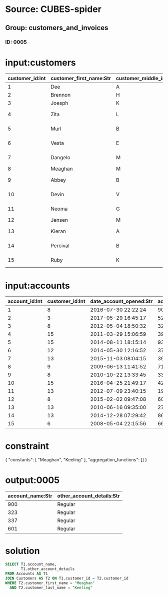 # Source: CUBES-spider
## Group: customers_and_invoices
### ID: 0005

# input:customers

| customer_id:Int | customer_first_name:Str | customer_middle_initial:Str | customer_last_name:Str | gender:Str | email_address:Str | login_name:Str | login_password:Str | phone_number:Str | town_city:Str | state_county_province:Str | country:Str |
|---|---|---|---|---|---|---|---|---|---|---|---|
| 1 | Dee | A | Larkin | 1 | thora.torphy@example.org | xhartmann | 77789d292604ea04406f | 241.796.1219x37862 | North Nellie | WestVirginia | USA |
| 2 | Brennon | H | Weimann | 0 | roosevelt.collier@example.org | shayne.lesch | ce97a3e4539347daab96 | (943)219-4234x415 | South Isabell | Oklahoma | USA |
| 3 | Joesph | K | Schaefer | 0 | homenick.ambrose@example.net | feeney.lauriane | a6c7a7064c36b038d402 | (488)524-5345 | New Nikolas | Arkansas | USA |
| 4 | Zita | L | Trantow | 0 | destinee06@example.com | rubye.padberg | eb32d2933362d38faff7 | (193)465-6674x4952 | Ellaburgh | Colorado | USA |
| 5 | Murl | B | Shanahan | 1 | jovani64@example.com | jankunding | 398c1603aec3e9de2684 | 1-546-447-9843x13741 | North Helmerbury | Idaho | USA |
| 6 | Vesta | E | Leuschke | 1 | philip94@example.org | zdeckow | bdbc3c18cf28303c4f6a | +69(0)7149212554 | North Devonte | Mississippi | USA |
| 7 | Dangelo | M | Spinka | 1 | zullrich@example.net | camilla.dubuque | 180a37476c537e78d3de | 1-904-787-7320 | West Khaliltown | Kansas | USA |
| 8 | Meaghan | M | Keeling | 0 | pyundt@example.org | lowe.wilber | e67856613cd71f1b2884 | 06015518212 | Kenshire | Mississippi | USA |
| 9 | Abbey | B | Ruecker | 0 | anastacio45@example.org | dubuque.gina | d7629de5171fe29106c8 | 1-344-593-4896x425 | Bruenchester | California | USA |
| 10 | Devin | V | Glover | 0 | udeckow@example.com | ypowlowski | 604f9062a5a0de83ef9d | 197-955-3766 | Lake Eusebiomouth | Florida | USA |
| 11 | Neoma | G | Hauck | 1 | michel92@example.org | ahmad.hagenes | 035f2ba1e2a675c4f426 | +95(0)1523064649 | New Rachellefort | Alabama | USA |
| 12 | Jensen | M | Muller | 0 | lew.nicolas@example.org | pbecker | 5fe7c12dc3176ddf67c4 | (650)406-8761 | Carleefort | Montana | USA |
| 13 | Kieran | A | Auer | 0 | nnolan@example.org | sophia97 | d4ade599672bccdabeee | (157)046-6255x98627 | Lake Freemanville | Kentucky | USA |
| 14 | Percival | B | Kessler | 1 | jacobi.shanon@example.org | lucy.jast | 178613c20728eec256db | (791)562-7792x45732 | Port Hollie | Louisiana | USA |
| 15 | Ruby | K | Boyle | 0 | gwolff@example.net | dthiel | eff2c0dbf972481ba23c | 1-546-302-5676 | East Stephaniafort | SouthDakota | USA |

# input:accounts

| account_id:Int | customer_id:Int | date_account_opened:Str | account_name:Str | other_account_details:Str |
|---|---|---|---|---|
| 1 | 8 | 2016-07-30 22:22:24 | 900 | Regular |
| 2 | 3 | 2017-05-29 16:45:17 | 520 | VIP |
| 3 | 8 | 2012-05-04 18:50:32 | 323 | Regular |
| 4 | 15 | 2011-03-29 15:06:59 | 390 | VIP |
| 5 | 15 | 2014-08-11 18:15:14 | 935 | Regular |
| 6 | 12 | 2014-05-30 12:16:52 | 371 | Regular |
| 7 | 13 | 2015-11-03 08:04:15 | 398 | VIP |
| 8 | 9 | 2009-06-13 11:41:52 | 710 | Regular |
| 9 | 8 | 2010-10-22 13:33:45 | 337 | Regular |
| 10 | 15 | 2016-04-25 21:49:17 | 429 | VIP |
| 11 | 13 | 2012-07-09 23:40:15 | 191 | VIP |
| 12 | 8 | 2015-02-02 09:47:08 | 601 | Regular |
| 13 | 13 | 2010-06-16 09:35:00 | 272 | Regular |
| 14 | 13 | 2014-12-28 07:29:42 | 861 | VIP |
| 15 | 6 | 2008-05-04 22:15:56 | 662 | VIP |

# constraint

{
  "constants": [
    "Meaghan",
    "Keeling"
  ],
  "aggregation_functions": []
}

# output:0005

| account_name:Str | other_account_details:Str |
|---|---|
| 900 | Regular |
| 323 | Regular |
| 337 | Regular |
| 601 | Regular |

# solution

```sql
SELECT T1.account_name,
       T1.other_account_details
FROM Accounts AS T1
JOIN Customers AS T2 ON T1.customer_id = T2.customer_id
WHERE T2.customer_first_name = "Meaghan"
  AND T2.customer_last_name = "Keeling"
```
